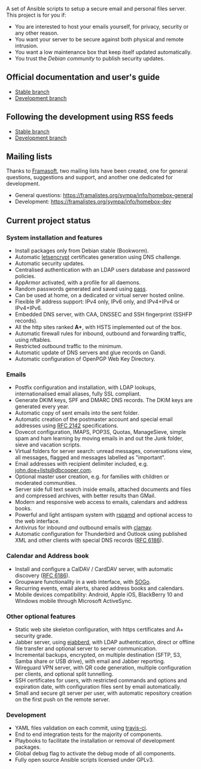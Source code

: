 A set of Ansible scripts to setup a secure email and personal files server. This project is for you if:

- You are interested to host your emails yourself, for privacy, security or any other reason.
- You want your server to be secure against both physical and remote intrusion.
- You want a low maintenance box that keep itself updated automatically.
- You trust the _Debian community_ to publish security updates.


## Official documentation and user's guide

- [Stable branch](http://homebox.readthedocs.io/en/main/)
- [Development branch](http://homebox.readthedocs.io/en/dev/)

## Following the development using RSS feeds

- [Stable branch](https://github.com/progmaticltd/homebox/commits/main.atom)
- [Development branch](https://github.com/progmaticltd/homebox/commits/dev.atom)

## Mailing lists

Thanks to [Framasoft](https://framasoft.org/), two mailing lists have been created, one for general questions,
suggestions and support, and another one dedicated for development.

- General questions: https://framalistes.org/sympa/info/homebox-general
- Development: https://framalistes.org/sympa/info/homebox-dev


## Current project status


### System installation and features

- Install packages only from Debian stable (Bookworm).
- Automatic [letsencrypt](https://letsencrypt.org) certificates generation using DNS challenge.
- Automatic security updates.
- Centralised authentication with an LDAP users database and password policies.
- AppArmor activated, with a profile for all daemons.
- Random passwords generated and saved using [pass](https://passwordstore.org).
- Can be used at home, on a dedicated or virtual server hosted online.
- Flexible IP address support: IPv4 only, IPv6 only, and IPv4+IPv4 or IPv4+IPv6.
- Embedded DNS server, with CAA, DNSSEC and SSH fingerprint (SSHFP records).
- All the http sites ranked **A+**, with HSTS implemented out of the box.
- Automatic firewall rules for inbound, outbound and forwarding traffic, using nftables.
- Restricted outbound traffic to the minimum.
- Automatic update of DNS servers and glue records on Gandi.
- Automatic configuration of OpenPGP Web Key Directory.


### Emails

- Postfix configuration and installation, with LDAP lookups, internationalised email aliases,
  fully SSL compliant.
- Generate DKIM keys, SPF and DMARC DNS records. The DKIM keys are generated every year.
- Automatic copy of sent emails into the sent folder.
- Automatic creation of the postmaster account and special email addresses using
  [RFC 2142](https://tools.ietf.org/html/rfc2142) specifications.
- Dovecot configuration, IMAPS, POP3S, Quotas, ManageSieve, simple spam and ham learning
  by moving emails in and out the Junk folder, sieve and vacation scripts.
- Virtual folders for server search: unread messages, conversations view, all messages, flagged
  and messages labelled as "important".
- Email addresses with recipient delimiter included, e.g. john.doe+lists@dbcooper.com.
- Optional master user creation, e.g. for families with children or moderated communities.
- Server side full text search inside emails, attached documents and files and
  compressed archives, with better results than GMail.
- Modern and responsive web access to emails, calendars and address books.
- Powerful and light antispam system with [rspamd](https://rspamd.com/) and optional access to the web interface.
- Antivirus for inbound _and_ outbound emails with [clamav](https://www.clamav.net/).
- Automatic configuration for Thunderbird and Outlook using published XML and other clients with
  special DNS records ([RFC 6186](https://tools.ietf.org/html/rfc6186)).


### Calendar and Address book

- Install and configure a CalDAV / CardDAV server, with automatic discovery ([RFC 6186](https://tools.ietf.org/html/rfc6764)).
- Groupware functionality in a web interface, with [SOGo](https://sogo.nu/).
- Recurring events, email alerts, shared address books and calendars.
- Mobile devices compatibility: Android, Apple iOS, BlackBerry 10 and Windows mobile through Microsoft ActiveSync.


### Other optional features

- Static web site skeleton configuration, with https certificates and A+ security grade.
- Jabber server, using [ejabberd](https://www.ejabberd.im/), with LDAP authentication, direct or offline file transfer
  and optional server to server communication.
- Incremental backups, encrypted, on multiple destination (SFTP, S3, Samba share or USB drive), with email and Jabber
  reporting.
- Wireguard VPN server, with QR code generation, multiple configuration per clients, and optional split tunnelling.
- SSH certificates for users, with restricted commands and options and expiration date, with configuration files sent by
  email automatically.
- Small and secure git server per user, with automatic repository creation on the first push on the remote server.


### Development

- YAML files validation on each commit, using [travis-ci](https://travis-ci.org/progmaticltd/homebox).
- End to end integration tests for the majority of components.
- Playbooks to facilitate the installation or removal of development packages.
- Global debug flag to activate the debug mode of all components.
- Fully open source Ansible scripts licensed under GPLv3.
